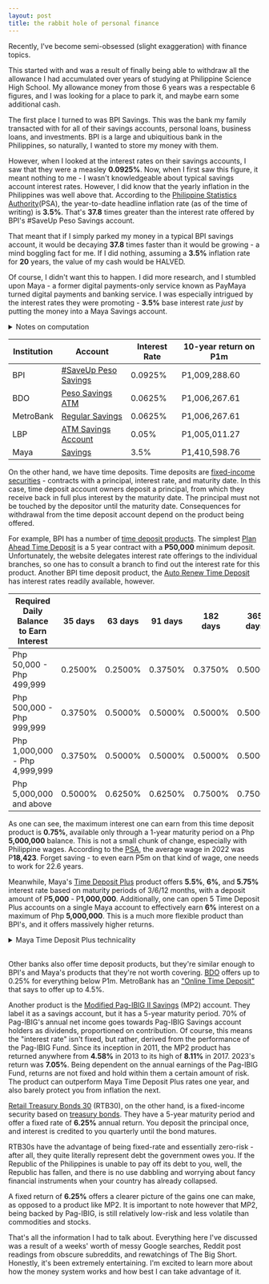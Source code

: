 ```yaml
---
layout: post
title: the rabbit hole of personal finance
---
```


Recently, I've become semi-obsessed (slight exaggeration) with finance topics.

This started with and was a result of finally being able to withdraw all the allowance I had accumulated over years of studying at Philippine Science High School. My allowance money from those 6 years was a respectable 6 figures, and I was looking for a place to park it, and maybe earn some additional cash.

The first place I turned to was BPI Savings. This was the bank my family transacted with for all of their savings accounts, personal loans, business loans, and investments. BPI is a large and ubiquitious bank in the Philippines, so naturally, I wanted to store my money with them.

However, when I looked at the interest rates on their savings accounts, I saw that they were a measley **0.0925%**. Now, when I first saw this figure, it meant nothing to me - I wasn't knowledgeable about typical savings account interest rates. However, I did know that the yearly inflation in the Philippines was well above that. According to the [Philippine Statistics Authority](https://psa.gov.ph/price-indices/cpi-ir)(PSA), the year-to-date headline inflation rate (as of the time of writing) is **3.5%**. That's **37.8** times greater than the interest rate offered by BPI's #SaveUp Peso Savings account.

That meant that if I simply parked my money in a typical BPI savings account, it would be decaying **37.8** times faster than it would be growing - a mind boggling fact for me. If I did nothing, assuming a **3.5%** inflation rate for **20** years, the value of my cash would be HALVED.

Of course, I didn't want this to happen. I did more research, and I stumbled upon Maya - a former digital payments-only service known as PayMaya turned digital payments and banking service. I was especially intrigued by the interest rates they were promoting - **3.5%** base interest rate *just* by putting the money into a Maya Savings account.

<details closed>
<summary>Notes on computation</summary>
All these figures are computed without considering the 20% tax on interest earnings, as well as inflation rates, mostly because I am lazy.
</details>

| Institution | Account  | Interest Rate | 10-year return on P1m |
|-------|--------|---------|---------|
| BPI | [#SaveUp Peso Savings](https://www.bpi.com.ph/personal/bank/deposits/deposit-rates-savings-and-checking) | 0.0925% | P1,009,288.60 |
| BDO | [Peso Savings ATM](https://www.bdo.com.ph/personal/accounts/savings/peso-savings/atm-savings) | 0.0625% | P1,006,267.61 |
| MetroBank | [Regular Savings](https://www.metrobank.com.ph/accounts/savings) | 0.0625% | P1,006,267.61 |
| LBP | [ATM Savings Account](https://www.landbank.com/cards/atm-savings-account) | 0.05% | P1,005,011.27 |
| Maya | [Savings](https://www.mayabank.ph/savings/) | 3.5% | P1,410,598.76 |

On the other hand, we have time deposits. Time deposits are [fixed-income securities](https://www.investopedia.com/terms/f/fixed-incomesecurity.asp) - contracts with a principal, interest rate, and maturity date. In this case, time deposit account owners deposit a principal, from which they receive back in full plus interest by the maturity date. The principal must not be touched by the depositor until the maturity date. Consequences for withdrawal from the time deposit account depend on the product being offered.

For example, BPI has a number of [time deposit products](https://www.bpi.com.ph/personal/bank/time-deposit-accounts). The simplest [Plan Ahead Time Deposit](https://www.bpi.com.ph/personal/bank/time-deposit-accounts/5-year-plan-ahead) is a 5 year contract with a **P50,000** minimum deposit. Unfortunately, the website delegates interest rate offerings to the individual branches, so one has to consult a branch to find out the interest rate for this product. Another BPI time deposit product, the [Auto Renew Time Deposit](https://www.bpi.com.ph/personal/bank/time-deposit-accounts/peso-auto-renew) has interest rates readily available, however.

| Required Daily Balance to Earn Interest | 35 days | 63 days | 91 days | 182 days | 365 days |
|-----------------------------------------|---------|---------|---------|----------|----------|
| Php 50,000 - Php 499,999                | 0.2500% | 0.2500% | 0.3750% | 0.3750%  | 0.5000%  |
| Php 500,000 - Php 999,999               | 0.3750% | 0.5000% | 0.5000% | 0.5000%  | 0.5000%  |
| Php 1,000,000 - Php 4,999,999           | 0.3750% | 0.5000% | 0.5000% | 0.5000%  | 0.5000%  |
| Php 5,000,000 and above                 | 0.5000% | 0.6250% | 0.6250% | 0.7500%  | 0.7500%  |

As one can see, the maximum interest one can earn from this time deposit product is **0.75%**, available only through a 1-year maturity period on a Php **5,000,000** balance. This is not a small chunk of change, especially with Philippine wages. According to the [PSA](https://psa.gov.ph/statistics/occupational-wages-survey), the average wage in 2022 was P**18,423**. Forget saving - to even earn P5m on that kind of wage, one needs to work for 22.6 years.

Meanwhile, Maya's [Time Deposit Plus](https://support.maya.ph/s/article/How-much-interest-will-my-money-earn-with-Time-Deposit-Plus) product offers **5.5%**, **6%**, and **5.75%** interest rate based on maturity periods of 3/6/12 months, with a deposit amount of P**5,000** - P**1,000,000**. Additionally, one can open 5 Time Deposit Plus accounts on a single Maya account to effectively earn **6%** interest on a maximum of Php **5,000,000**. This is a much more flexible product than BPI's, and it offers massively higher returns.

<details closed>
<summary>Maya Time Deposit Plus technicality</summary>
Technically, the <i>base interest rate</i> on Time Deposit Plus accounts is <b>3.5%</b>. The <b>6%</b> comes from adding the <i>base interest rate</i> and a "<i>boosted interest rate</i>", the latter only being activated when the balance in a Time Deposit Plus account reaches an arbitrary "<i>target amount</i>" set by the user on the creation of the account. This is a bit weird to me, as the target amount can extremely low given that Maya still allows you to deposit past your target amount and earn interest the boosted interest. I assume it's part of their "Personal Goals" feature in the Maya app. Of course, these companies want you to feel as though you are making responsible financial decisions by labelling all their products as such and making it part of their brand. Nevertheless, it doesn't take away functionality and freedom, so it can simply be ignored.
</details>
<br>

Other banks also offer time deposit products, but they're similar enough to BPI's and Maya's products that they're not worth covering. [BDO](https://www.bdo.com.ph/jp/mobile/personal/accounts/time-deposit/peso-time-deposit) offers up to 0.25% for everything below P1m. MetroBank has an ["Online Time Deposit"](https://www.metrobank.com.ph/accounts/time-deposit/online-time-deposit) that says to offer up to 4.5%.

Another product is the [Modified Pag-IBIG II Savings](https://www.pagibigfund.gov.ph/Membership_ModifiedPagIBIG2.html) (MP2) account. They label it as a savings account, but it has a 5-year maturity period. 70% of Pag-IBIG's annual net income goes towards Pag-IBIG Savings account holders as dividends, proportioned on contribution. Of course, this means the "interest rate" isn't fixed, but rather, derived from the performance of the Pag-IBIG Fund. Since its inception in 2011, the MP2 product has returned anywhere from **4.58%** in 2013 to its high of **8.11%** in 2017. 2023's return was **7.05%**. Being dependent on the annual earnings of the Pag-IBIG Fund, returns are not fixed and hold within them a certain amount of risk. The product can outperform Maya Time Deposit Plus rates one year, and also barely protect you from inflation the next.

[Retail Treasury Bonds 30](https://www.treasury.gov.ph/wp-content/uploads/2024/02/RTB-30-Flyer.pdf) (RTB30), on the other hand, is a fixed-income security based on [treasury bonds](https://www.pnb.com.ph/index.php/investment-opportunities/treasury-bonds). They have a 5-year maturity period and offer a fixed rate of **6.25%** annual return. You deposit the principal once, and interest is credited to you quarterly until the bond matures.

RTB30s have the advantage of being fixed-rate and essentially zero-risk - after all, they quite literally represent debt the government owes you. If the Republic of the Philippines is unable to pay off its debt to you, well, the Republic has fallen, and there is no use dabbling and worrying about fancy financial instruments when your country has already collapsed.

A fixed return of **6.25%** offers a clearer picture of the gains one can make, as opposed to a product like MP2. It is important to note however that MP2, being backed by Pag-IBIG, is still relatively low-risk and less volatile than commodities and stocks.

That's all the information I had to talk about. Everything here I've discussed was a result of a weeks' worth of messy Google searches, Reddit post readings from obscure subreddits, and rewatchings of The Big Short. Honestly, it's been extremely entertaining. I'm excited to learn more about how the money system works and how best I can take advantage of it.